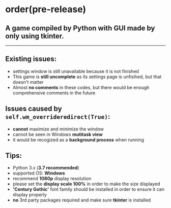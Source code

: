 # order(pre-release)

## A game compiled by Python with GUI made by only using tkinter.
----
## Existing issues:
* settings window is still unavailable because it is not finished
* This game is **still uncomplete** as its settings page is unfisihed, but that doesn't matter
* Almost **no comments** in these codes, but there would be enough comprehensive comments in the future

## Issues caused by `self.wm_overrideredirect(True)`:
* **cannot** maximize and minimize the window
* cannot be seen in Windows **mutitask view**
* it would be recogized as a **background process** when running

## Tips:
* Python 3.x (**3.7 recommended**)
* supported OS: **Windows**
* recommend **1080p** display resolution
* please set the **display scale 100%** in order to make the size displayed
* **'Century Gothic'** font family should be installed in order to ensure it can display properly
* **no** 3rd party packages required and make sure **tkinter** is installed
